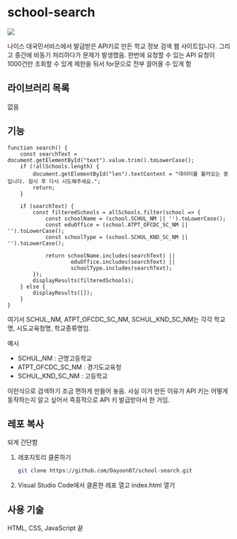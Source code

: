 # school-search

![](https://dayoon07.github.io/school-search/img/cap.png)

나이스 대국민서비스에서 발급받은 API키로 만든 학교 정보 검색 웹 사이트입니다.
그리고 중간에 비동기 처리하다가 문제가 발생했음. 한번에 요청할 수 있는 API 요청이 1000건만 조회할 수 있게 제한을 둬서 for문으로 전부 끌어올 수 있게 함

## 라이브러리 목록
없음

## 기능
```
function search() {
    const searchText = document.getElementById("text").value.trim().toLowerCase();
    if (!allSchools.length) {
        document.getElementById("len").textContent = "데이터를 불러오는 중입니다. 잠시 후 다시 시도해주세요.";
        return;
    }
    
    if (searchText) {
        const filteredSchools = allSchools.filter(school => {
            const schoolName = (school.SCHUL_NM || '').toLowerCase();
            const eduOffice = (school.ATPT_OFCDC_SC_NM || '').toLowerCase();
            const schoolType = (school.SCHUL_KND_SC_NM || '').toLowerCase();

            return schoolName.includes(searchText) ||
                    eduOffice.includes(searchText) ||
                    schoolType.includes(searchText);
        });
        displayResults(filteredSchools);
    } else {
        displayResults([]);
    }
}
```
여기서 SCHUL_NM, ATPT_OFCDC_SC_NM, SCHUL_KND_SC_NM는 각각 학교명, 시도교육청명, 학교종류명임. <br />

예시 <br />
- SCHUL_NM : 근명고등학교 <br />
- ATPT_OFCDC_SC_NM : 경기도교육청 <br />
- SCHUL_KND_SC_NM : 고등학교

이런식으로 검색하기 조금 편하게 만들어 놓음. 사실 이거 만든 이유가 API 키는 어떻게 동작하는지 알고 싶어서 즉흥적으로 API 키 발급받아서 한 거임.

## 레포 복사
되게 간단함
1. 레포지토리 클론하기
    ```bash
    git clone https://github.com/Dayoon07/school-search.git
    ```
2. Visual Studio Code에서 클론한 레포 열고 index.html 열기

## 사용 기술
HTML, CSS, JavaScript 끝